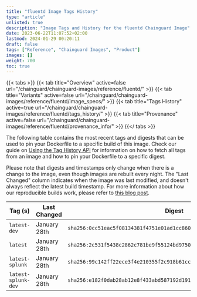 ```yaml
---
title: "fluentd Image Tags History"
type: "article"
unlisted: true
description: "Image Tags and History for the fluentd Chainguard Image"
date: 2023-06-22T11:07:52+02:00
lastmod: 2024-01-29 00:20:11
draft: false
tags: ["Reference", "Chainguard Images", "Product"]
images: []
weight: 700
toc: true
---
```


{{< tabs >}}
{{< tab title="Overview" active=false url="/chainguard/chainguard-images/reference/fluentd/" >}}
{{< tab title="Variants" active=false url="/chainguard/chainguard-images/reference/fluentd/image_specs/" >}}
{{< tab title="Tags History" active=true url="/chainguard/chainguard-images/reference/fluentd/tags_history/" >}}
{{< tab title="Provenance" active=false url="/chainguard/chainguard-images/reference/fluentd/provenance_info/" >}}
{{</ tabs >}}

The following table contains the most recent tags and digests that can be used to pin your Dockerfile to a specific build of this image. Check our guide on [Using the Tag History API](/chainguard/chainguard-images/using-the-tag-history-api/) for information on how to fetch all tags from an image and how to pin your Dockerfile to a specific digest.

Please note that digests and timestamps only change when there is a change to the image, even though images are rebuilt every night. The "Last Changed" column indicates when the image was last modified, and doesn't always reflect the latest build timestamp. For more information about how our reproducible builds work, please refer to [this blog post](https://www.chainguard.dev/unchained/reproducing-chainguards-reproducible-image-builds).

| Tag (s)              | Last Changed | Digest                                                                    |
|----------------------|--------------|---------------------------------------------------------------------------|
|  `latest-dev`        | January 28th | `sha256:0cc51eac5f08134381f4751e01ad1cc86017f1e6366e75cd9417dc205f47c945` |
|  `latest`            | January 28th | `sha256:2c531f5438c2862c781be9f55124bd975049e72e6f82bc05e7b0cef83ef8c8b0` |
|  `latest-splunk`     | January 28th | `sha256:99c142ff22ece3f4e210355f2c918b61cc36a1dc77806228748c470f786b8fcd` |
|  `latest-splunk-dev` | January 28th | `sha256:e182f0dab28ab12e8f433abd587192d1918c2a56072e3015d748d3f7dfcda4e8` |

